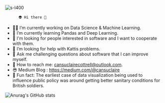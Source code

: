    ![s-l400](https://user-images.githubusercontent.com/97338597/187669671-59c321ef-5403-42b6-90e6-42e259bd909e.jpg)



       
       
          👽 Hi there 👋

- 👩‍💻 I’m currently working on Data Science & Machine Learning.
- 🧠 I’m currently learning Pandas and Deep Learning.
- 👻 I'm looking for people interested in software and I want to cooperate with them.
- 💩 I’m looking for help with Kattis problems.
- 👀 Ask me challenging questions about software that I can improve myself.
- 👾 How to reach me: cansuclairecottrell@outlook.com.
- 😎 Medium Blog : https://medium.com/@cansuclaire
- 🤖 Fun fact: The earliest case of data visualization being used to influence public policy was around getting better sanitary conditions for British soldiers.



![Anurag's GitHub stats](https://github-readme-stats.vercel.app/api?username=cansuclaire&theme=tokyonight&show_icons=true)


